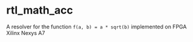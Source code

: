 # rtl_math_acc

A resolver for the function `f(a, b) = a * sqrt(b)` implemented on FPGA Xilinx Nexys A7
